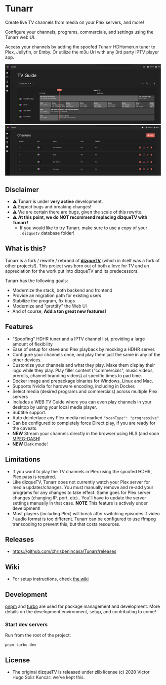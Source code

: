 # Tunarr

Create live TV channels from media on your Plex servers, and more!

Configure your channels, programs, commercials, and settings using the Tunarr web UI.

Access your channels by adding the spoofed Tunarr HDHomerun tuner to Plex, Jellyfin, or Emby. Or utilize the m3u Url with any 3rd party IPTV player app.

<p align="center">
<img src="./design/tunarr-guide.png">
<img src="./design/tunarr-channels.png">
</p>

## Disclaimer

- ⚠️ Tunarr is under **very active** development.
- ⚠️ Expect bugs and breaking changes!
- ⚠️ We are certain there are bugs, given the scale of this rewrite.
- ⚠️ **At this point, we do NOT recommend replacing dizqueTV with Tunarr!**
  - If you would like to try Tunarr, make sure to use a copy of your `.dizquetv` database folder!

## What is this?

Tunarr is a fork / rewrite / rebrand of [**dizqueTV**](https://github.com/vexorian/dizquetv) (which in itself was a fork of other projects!). This project was born out of both a love for TV and an appreciation for the work put into dizqueTV and its predecessors.

Tunarr has the following goals:

- Modernize the stack, both backend and frontend
- Provide an migration path for existing users
- Stabilize the program, fix bugs
- Modernize and "prettify" the Web UI
- And of course, **Add a ton great new features!**

## Features

- "Spoofing" HDHR tuner and a IPTV channel list, providing a large amount of flexibility
- Ease of setup for xteve and Plex playback by mocking a HDHR server.
- Configure your channels once, and play them just the same in any of the other devices.
- Customize your channels and what they play. Make them display their logo while they play. Play filler content (&quot;commercials&quot;, music videos, prerolls, channel branding videos) at specific times to pad time.
- Docker image and prepackage binaries for Windows, Linux and Mac.
- Supports Nvidia for hardware encoding, including in Docker.
- Select media (desired programs and commercials) across multiple Plex servers
- Includes a WEB TV Guide where you can even play channels in your desktop by using your local media player.
- Subtitle support.
- Auto deinterlace any Plex media not marked `"scanType": "progressive"`
- Can be configured to completely force Direct play, if you are ready for the caveats.
- **NEW** Stream your channels directly in the browser using HLS (and soon [MPEG-DASH](https://github.com/chrisbenincasa/tunarr/issues/129))
- **NEW** Dark mode!

## Limitations

- If you want to play the TV channels in Plex using the spoofed HDHR, Plex pass is required.
- Like dizqueTV, Tunarr does not currently watch your Plex server for media updates/changes. You must manually remove and re-add your programs for any changes to take effect. Same goes for Plex server changes (changing IP, port, etc).. You&apos;ll have to update the server settings manually in that case. **NOTE** This feature is actively under development!
- Most players (including Plex) will break after switching episodes if video / audio format is too different. Tunarr can be configured to use ffmpeg transcoding to prevent this, but that costs resources.

## Releases

- https://github.com/chrisbenincasa/Tunarr/releases

## Wiki

- For setup instructions, check [the wiki](https://github.com/chrisbenincasa/Tunarr/wiki)

## Development

[pnpm](https://pnpm.io) and [turbo](https://turbo.build/) are used for package management and development. More details on the development environment, setup, and contributing to come!

### Start dev servers

Run from the root of the project:

```
pnpm turbo dev
```

## License

- The original dizqueTV is released under zlib license (c) 2020 Victor Hugo Soliz Kuncar: we've kept this.
